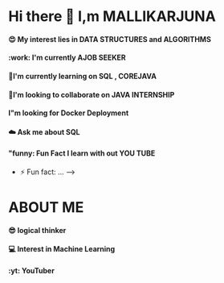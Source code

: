 # Hi there 👋 I,m MALLIKARJUNA
#### :heart_eyes: My interest lies in DATA STRUCTURES and ALGORITHMS
#### :work: I'm currently AJOB SEEKER
#### :book:I'm currently learning on SQL , COREJAVA
#### :thinking:I'm looking to collaborate on JAVA INTERNSHIP
#### I"m looking for Docker Deployment
#### :cloud: Ask me about SQL
#### "funny: Fun Fact I learn with out YOU TUBE
- ⚡ Fun fact: ...
-->
 # ABOUT ME 
 #### :sunglasses: logical thinker
 #### :computer: Interest in Machine Learning
 #### :yt: YouTuber
